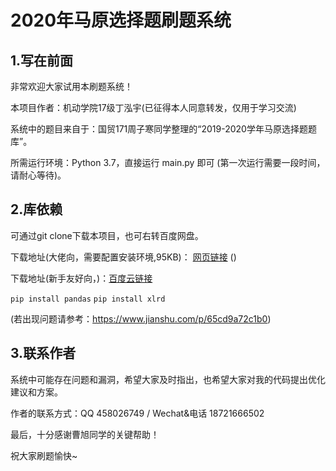 # 2020年马原选择题刷题系统

## 1.写在前面

非常欢迎大家试用本刷题系统！

本项目作者：机动学院17级丁泓宇(已征得本人同意转发，仅用于学习交流)

系统中的题目来自于：国贸171周子寒同学整理的“2019-2020学年马原选择题题库”。

所需运行环境：Python 3.7，直接运行 main.py 即可 (第一次运行需要一段时间，请耐心等待)。

## 2.库依赖

可通过git clone下载本项目，也可右转百度网盘。

下载地址(大佬向，需要配置安装环境,95KB)： [网页链接](https://pan.baidu.com/s/1EWK69nF_cGFckmXyIRjeSQ) ()

下载地址(新手友好向，)：[百度云链接](https://pan.baidu.com/s/1vZPQ8TmMUbTuwCTBO_xrIA)



`pip install pandas`
`pip install xlrd `

(若出现问题请参考：https://www.jianshu.com/p/65cd9a72c1b0)

## 3.联系作者

系统中可能存在问题和漏洞，希望大家及时指出，也希望大家对我的代码提出优化建议和方案。

作者的联系方式：QQ 458026749 / Wechat&电话 18721666502

最后，十分感谢曹旭同学的关键帮助！

祝大家刷题愉快~

